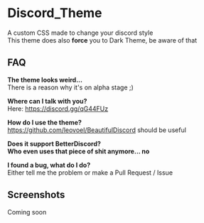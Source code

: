 # Discord_Theme
A custom CSS made to change your discord style<br>
This theme does also **force** you to Dark Theme, be aware of that<br>

## FAQ
**The theme looks weird...**<br>There is a reason why it's on alpha stage ;)

**Where can I talk with you?**<br>Here: https://discord.gg/qG44FUz

**How do I use the theme?**<br>https://github.com/leovoel/BeautifulDiscord should be useful

**Does it support BetterDiscord?**<br>**Who even uses that piece of shit anymore... no**

**I found a bug, what do I do?**<br>Either tell me the problem or make a Pull Request / Issue</a>

## Screenshots
Coming soon

